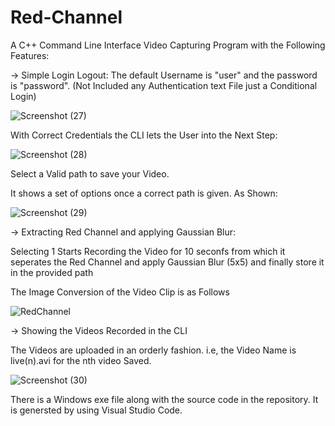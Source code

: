 # Red-Channel
A C++ Command Line Interface Video Capturing Program with the Following Features:


-> Simple Login Logout:
    The default Username is "user" and the password is "password".    (Not Included any Authentication text File just a Conditional Login)
    
 ![Screenshot (27)](https://user-images.githubusercontent.com/39043506/78473123-c63f7c00-775b-11ea-8ddb-70ca2aab37d1.png)
 
  With Correct Credentials the CLI lets the User into the Next Step:
 
 ![Screenshot (28)](https://user-images.githubusercontent.com/39043506/78473164-04d53680-775c-11ea-8b7c-10f192023b84.png)
  
  Select a Valid path to save your Video.

  It shows a set of options once a correct path is given. As Shown:

![Screenshot (29)](https://user-images.githubusercontent.com/39043506/78473211-875df600-775c-11ea-9c20-7788f10eadba.png)

-> Extracting Red Channel and applying Gaussian Blur:
  
  Selecting 1 Starts Recording the Video for 10 seconfs from which it seperates the Red Channel and apply Gaussian Blur (5x5) and finally store it in the provided path

  The Image Conversion of the Video Clip is as Follows

![RedChannel](https://user-images.githubusercontent.com/39043506/78473831-3b618000-7761-11ea-8f7a-8bb57109599e.jpg)

-> Showing the Videos Recorded in the CLI

  The Videos are uploaded in an orderly fashion. i.e, the Video Name is live(n).avi for the nth video Saved.

![Screenshot (30)](https://user-images.githubusercontent.com/39043506/78474893-a6ab5200-7761-11ea-8a22-73cfd40fd930.png)

There is a Windows exe file along with the source code in the repository. It is genersted by using Visual Studio Code.
